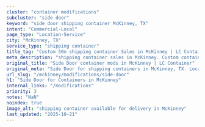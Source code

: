 ```yaml
---
cluster: "container modifications"
subcluster: "side door"
keyword: "side door shipping container McKinney, TX"
intent: "Commercial-Local"
page_type: "Location-Service"
city: "McKinney, TX"
service_type: "shipping container"
title_tag: "Custom 50n shipping container Sales in McKinney | LC Container"
meta_description: "shipping container sales in McKinney. Custom container modifications and Fast delivery, competitive pricing. Serving modifications area. Quote ID: CLM. Call (214) 524-4168 for your free quote today."
original_title: "Side Door container mods in McKinney | LC Container"
original_meta: "Side Door for shipping containers in McKinney, TX. Local fabrication & pro install. LC Container — Since 2003. Get a quote."
url_slug: "/mckinney/modifications/side-door"
h1: "Side Door for Containers in McKinney"
internal_links: "/modifications"
priority: 3
notes: "NaN"
noindex: true
image_alt: "shipping container available for delivery in McKinney"
last_updated: "2025-10-21"
---
```


<!-- TODO: Add unique city/inventory copy, images, and internal links here. -->
